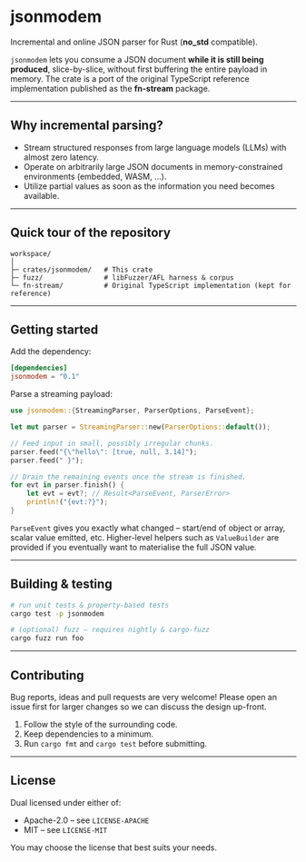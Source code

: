 # jsonmodem

Incremental and online JSON parser for Rust (**no_std** compatible).

`jsonmodem` lets you consume a JSON document **while it is still being
produced**, slice-by-slice, without first buffering the entire payload in
memory.  The crate is a port of the original
TypeScript reference implementation published as the **fn-stream** package.

---

## Why incremental parsing?

* Stream structured responses from large language models (LLMs) with almost
  zero latency.
* Operate on arbitrarily large JSON documents in memory-constrained
  environments (embedded, WASM, …).
* Utilize partial values as soon as the information you need becomes available.

---

## Quick tour of the repository

```text
workspace/
│
├─ crates/jsonmodem/   # This crate
├─ fuzz/               # libFuzzer/AFL harness & corpus
└─ fn-stream/          # Original TypeScript implementation (kept for reference)
```

---

## Getting started

Add the dependency:

```toml
[dependencies]
jsonmodem = "0.1"
```

Parse a streaming payload:

```rust
use jsonmodem::{StreamingParser, ParserOptions, ParseEvent};

let mut parser = StreamingParser::new(ParserOptions::default());

// Feed input in small, possibly irregular chunks.
parser.feed("{\"hello\": [true, null, 3.14]");
parser.feed(" }");

// Drain the remaining events once the stream is finished.
for evt in parser.finish() {
    let evt = evt?; // Result<ParseEvent, ParserError>
    println!("{evt:?}");
}
```

`ParseEvent` gives you exactly what changed – start/end of object or array,
scalar value emitted, etc.  Higher-level helpers such as `ValueBuilder` are
provided if you eventually want to materialise the full JSON value.

---

## Building & testing

```bash
# run unit tests & property-based tests
cargo test -p jsonmodem

# (optional) fuzz – requires nightly & cargo-fuzz
cargo fuzz run foo
```

---

## Contributing

Bug reports, ideas and pull requests are very welcome!  Please open an issue
first for larger changes so we can discuss the design up-front.

1. Follow the style of the surrounding code.
2. Keep dependencies to a minimum.
3. Run `cargo fmt` and `cargo test` before submitting.

---

## License

Dual licensed under either of:

* Apache-2.0 – see `LICENSE-APACHE`
* MIT – see `LICENSE-MIT`

You may choose the license that best suits your needs.
